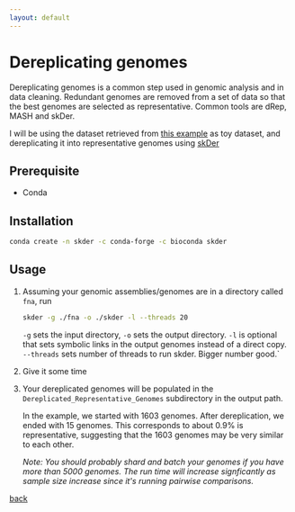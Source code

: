 ```yaml
---
layout: default
---
```


# Dereplicating genomes

Dereplicating genomes is a common step used in genomic analysis and in data cleaning. Redundant genomes are removed from a set of data so that the best genomes are selected as representative. Common tools are dRep, MASH and skDer.

I will be using the dataset retrieved from [this example](../basics/ncbi_datasets.md) as toy dataset, and dereplicating it into representative genomes using [skDer](https://github.com/raufs/skDER)

## Prerequisite 

* Conda

## Installation

```sh
conda create -n skder -c conda-forge -c bioconda skder
```

## Usage

1. Assuming your genomic assemblies/genomes are in a directory called `fna`, run

    ```sh
    skder -g ./fna -o ./skder -l --threads 20
    ```

    `-g` sets the input directory, `-o` sets the output directory. `-l` is optional that sets symbolic links in the output genomes instead of a direct copy. `--threads` sets number of threads to run skder. Bigger number good.`

2. Give it some time

3. Your dereplicated genomes will be populated in the `Dereplicated_Representative_Genomes` subdirectory in the output path.

    In the example, we started with 1603 genomes. After dereplication, we ended with 15 genomes. This corresponds to about 0.9% is representative, suggesting that the 1603 genomes may be very similar to each other.


    *Note: You should probably shard and batch your genomes if you have more than 5000 genomes. The run time will increase signficantly as sample size increase since it's running pairwise comparisons.*

[back](../)